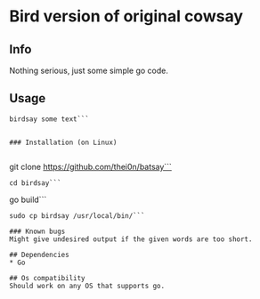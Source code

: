 # Bird version of original cowsay

## Info
Nothing serious, just some simple go code.

## Usage

```
birdsay some text```


### Installation (on Linux)


```
git clone https://github.com/thei0n/batsay```
``` 
cd birdsay```

``` 
go build```

```
sudo cp birdsay /usr/local/bin/```

### Known bugs 
Might give undesired output if the given words are too short.

## Dependencies
* Go

## Os compatibility
Should work on any OS that supports go.

